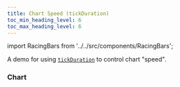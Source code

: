 ```yaml
---
title: Chart Speed (tickDuration)
toc_min_heading_level: 6
toc_max_heading_level: 6
---
```


import RacingBars from '../../src/components/RacingBars';

A demo for using [`tickDuration`](../documentation/options.md#tickduration) to control chart "speed".

<!--truncate-->

### Chart

<div className="gallery">
  <RacingBars
    dataUrl="/data/population.csv"
    dataType="csv"
    tickDuration={200}
  />
</div>

